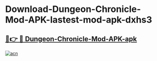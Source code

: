 # Download-Dungeon-Chronicle-Mod-APK-lastest-mod-apk-dxhs3

<h2><a href="https://apkcomod.com?title=Dungeon-Chronicle-Mod-APK">🔗👉 🔴 Dungeon-Chronicle-Mod-APK-apk </a></h2>

[![acn](https://github.com/user-attachments/assets/0f9c940e-d8b0-45ae-aac7-cd30a18b3e1c)](https://apkcomod.com?title=Dungeon-Chronicle-Mod-APK)
